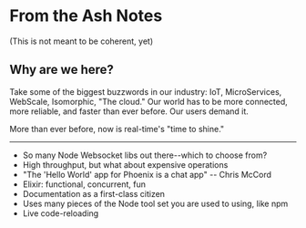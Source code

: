 # From the Ash Notes
(This is not meant to be coherent, yet)

## Why are we here?
Take some of the biggest buzzwords in our industry: IoT, MicroServices,
WebScale, Isomorphic, "The cloud." Our world has to be more connected, more
reliable, and faster than ever before. Our users demand it.

More than ever before, now is real-time's "time to shine."

---
* So many Node Websocket libs out there--which to choose from?
* High throughput, but what about expensive operations
* "The 'Hello World' app for Phoenix is a chat app" -- Chris McCord
* Elixir: functional, concurrent, fun
* Documentation as a first-class citizen
* Uses many pieces of the Node tool set you are used to using, like npm
* Live code-reloading
